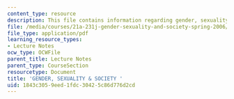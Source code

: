 ```yaml
---
content_type: resource
description: This file contains information regarding gender, sexuality and society.
file: /media/courses/21a-231j-gender-sexuality-and-society-spring-2006/1843c3059eed1fdc30425c86d776d2cd_MIT21A_213JS06_opening.pdf
file_type: application/pdf
learning_resource_types:
- Lecture Notes
ocw_type: OCWFile
parent_title: Lecture Notes
parent_type: CourseSection
resourcetype: Document
title: 'GENDER, SEXUALITY & SOCIETY '
uid: 1843c305-9eed-1fdc-3042-5c86d776d2cd
---
```

